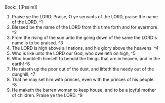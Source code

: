  Book:: [[Psalm]]
 1. Praise ye the LORD. Praise, O ye servants of the LORD, praise the name of the LORD. ^1
 2. Blessed be the name of the LORD from this time forth and for evermore. ^2
 3. From the rising of the sun unto the going down of the same the LORD's name is to be praised. ^3
 4. The LORD is high above all nations, and his glory above the heavens. ^4
 5. Who is like unto the LORD our God, who dwelleth on high, ^5
 6. Who humbleth himself to behold the things that are in heaven, and in the earth! ^6
 7. He raiseth up the poor out of the dust, and lifteth the needy out of the dunghill; ^7
 8. That he may set him with princes, even with the princes of his people. ^8
 9. He maketh the barren woman to keep house, and to be a joyful mother of children. Praise ye the LORD. ^9
